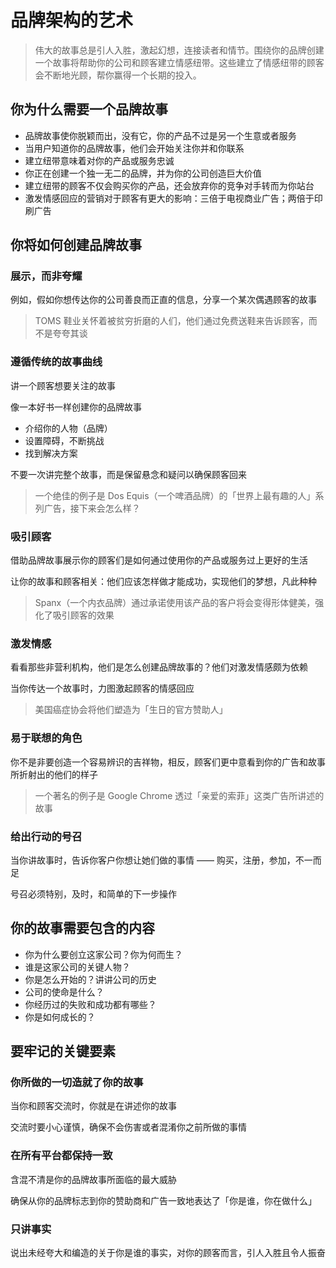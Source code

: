 # 品牌架构的艺术

> 伟大的故事总是引人入胜，激起幻想，连接读者和情节。围绕你的品牌创建一个故事将帮助你的公司和顾客建立情感纽带。这些建立了情感纽带的顾客会不断地光顾，帮你赢得一个长期的投入。

## 你为什么需要一个品牌故事

- 品牌故事使你脱颖而出，没有它，你的产品不过是另一个生意或者服务
- 当用户知道你的品牌故事，他们会开始关注你并和你联系
- 建立纽带意味着对你的产品或服务忠诚
- 你正在创建一个独一无二的品牌，并为你的公司创造巨大价值
- 建立纽带的顾客不仅会购买你的产品，还会放弃你的竞争对手转而为你站台
- 激发情感回应的营销对于顾客有更大的影响：三倍于电视商业广告；两倍于印刷广告

## 你将如何创建品牌故事

### 展示，而非夸耀

例如，假如你想传达你的公司善良而正直的信息，分享一个某次偶遇顾客的故事

> TOMS 鞋业关怀着被贫穷折磨的人们，他们通过免费送鞋来告诉顾客，而不是夸夸其谈

### 遵循传统的故事曲线

讲一个顾客想要关注的故事

像一本好书一样创建你的品牌故事

- 介绍你的人物（品牌）
- 设置障碍，不断挑战
- 找到解决方案

不要一次讲完整个故事，而是保留悬念和疑问以确保顾客回来

> 一个绝佳的例子是 Dos Equis（一个啤酒品牌）的「世界上最有趣的人」系列广告，接下来会怎么样？

### 吸引顾客

借助品牌故事展示你的顾客们是如何通过使用你的产品或服务过上更好的生活

让你的故事和顾客相关：他们应该怎样做才能成功，实现他们的梦想，凡此种种

> Spanx（一个内衣品牌）通过承诺使用该产品的客户将会变得形体健美，强化了吸引顾客的效果

### 激发情感

看看那些非营利机构，他们是怎么创建品牌故事的？他们对激发情感颇为依赖

当你传达一个故事时，力图激起顾客的情感回应

> 美国癌症协会将他们塑造为「生日的官方赞助人」

### 易于联想的角色

你不是非要创造一个容易辨识的吉祥物，相反，顾客们更中意看到你的广告和故事所折射出的他们的样子

> 一个著名的例子是 Google Chrome 透过「亲爱的索菲」这类广告所讲述的故事

### 给出行动的号召

当你讲故事时，告诉你客户你想让她们做的事情 —— 购买，注册，参加，不一而足

号召必须特别，及时，和简单的下一步操作

## 你的故事需要包含的内容

- 你为什么要创立这家公司？你为何而生？
- 谁是这家公司的关键人物？
- 你是怎么开始的？讲讲公司的历史
- 公司的使命是什么？
- 你经历过的失败和成功都有哪些？
- 你是如何成长的？

## 要牢记的关键要素

### 你所做的一切造就了你的故事

当你和顾客交流时，你就是在讲述你的故事

交流时要小心谨慎，确保不会伤害或者混淆你之前所做的事情


### 在所有平台都保持一致

含混不清是你的品牌故事所面临的最大威胁

确保从你的品牌标志到你的赞助商和广告一致地表达了「你是谁，你在做什么」

### 只讲事实

说出未经夸大和编造的关于你是谁的事实，对你的顾客而言，引人入胜且令人振奋
